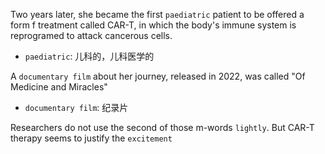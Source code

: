 Two years later, she became the first `paediatric` patient to be offered a form f treatment called CAR-T, in which the body's immune system is reprogramed to attack cancerous cells. 

- `paediatric`: 儿科的，儿科医学的

A `documentary film` about her journey, released in 2022, was called "Of Medicine and Miracles"

- `documentary film`: 纪录片

Researchers do not use the second of those m-words `lightly`. But CAR-T therapy seems to justify the `excitement`